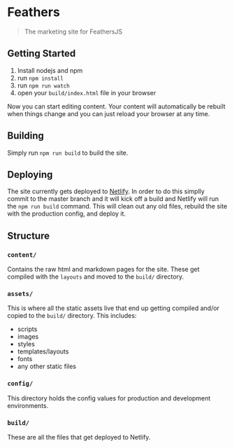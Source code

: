 Feathers
==================
> The marketing site for FeathersJS

## Getting Started

1. Install nodejs and npm
2. run `npm install`
3. run `npm run watch` 
4. open your `build/index.html` file in your browser

Now you can start editing content. Your content will automatically be rebuilt when things change and you can just reload your browser at any time.

## Building

Simply run `npm run build` to build the site.

## Deploying
The site currently gets deployed to [Netlify](https://www.netlify.com). In order to do this simplly commit to the master branch and it will kick off a build and Netlify will run the `npm run build` command. This will clean out any old files, rebuild the site with the production config, and deploy it.

## Structure

### `content/`

Contains the raw html and markdown pages for the site. These get compiled with the `layouts` and moved to the `build/` directory.

### `assets/`

This is where all the static assets live that end up getting compiled and/or copied to the `build/` directory. This includes:

- scripts
- images
- styles
- templates/layouts
- fonts
- any other static files

### `config/`

This directory holds the config values for production and development environments.

### `build/`

These are all the files that get deployed to Netlify.
